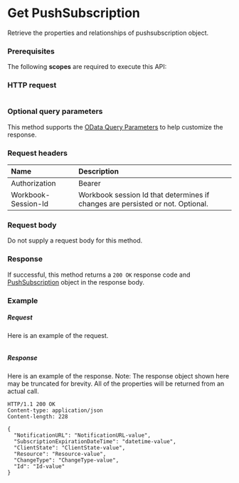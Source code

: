 # Get PushSubscription

Retrieve the properties and relationships of pushsubscription object.
### Prerequisites
The following **scopes** are required to execute this API: 
### HTTP request
<!-- { "blockType": "ignored" } -->
```http

```
### Optional query parameters
This method supports the [OData Query Parameters](http://graph.microsoft.io/docs/overview/query_parameters) to help customize the response.

### Request headers
| Name      |Description|
|:----------|:----------|
| Authorization  | Bearer <code>|
| Workbook-Session-Id  | Workbook session Id that determines if changes are persisted or not. Optional.|

### Request body
Do not supply a request body for this method.
### Response
If successful, this method returns a `200 OK` response code and [PushSubscription](../resources/pushsubscription.md) object in the response body.
### Example
##### Request
Here is an example of the request.
<!-- {
  "blockType": "request",
  "name": "get_pushsubscription"
}-->
```http

```
##### Response
Here is an example of the response. Note: The response object shown here may be truncated for brevity. All of the properties will be returned from an actual call.
<!-- {
  "blockType": "response",
  "truncated": true,
  "@odata.type": "microsoft.graph.PushSubscription"
} -->
```http
HTTP/1.1 200 OK
Content-type: application/json
Content-length: 228

{
  "NotificationURL": "NotificationURL-value",
  "SubscriptionExpirationDateTime": "datetime-value",
  "ClientState": "ClientState-value",
  "Resource": "Resource-value",
  "ChangeType": "ChangeType-value",
  "Id": "Id-value"
}
```

<!-- uuid: 8fcb5dbc-d5aa-4681-8e31-b001d5168d79
2015-10-25 14:57:30 UTC -->
<!-- {
  "type": "#page.annotation",
  "description": "Get PushSubscription",
  "keywords": "",
  "section": "documentation",
  "tocPath": ""
}-->